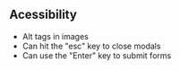 ## Acessibility

-   Alt tags in images
-   Can hit the "esc" key to close modals
-   Can use the "Enter" key to submit forms
